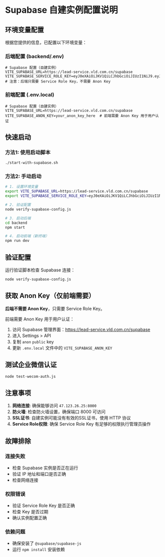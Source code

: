 # Supabase 自建实例配置说明

## 环境变量配置

根据您提供的信息，已配置以下环境变量：

### 后端配置 (backend/.env)
```env
# Supabase 配置（自建实例）
VITE_SUPABASE_URL=https://lead-service.vld.com.cn/supabase
VITE_SUPABASE_SERVICE_ROLE_KEY=eyJ0eXAiOiJKV1QiLCJhbGciOiJIUzI1NiJ9.eyJpc3MiOiJzdXBhYmFzZSIsInJvbGUiOiJzZXJ2aWNlX3JvbGUiLCJpYXQiOjE3NTU3ODU4NjcsImV4cCI6MTMyNjY0MjU4Njd9.YnpJt0nFCQ66CudiuxycZGU51mIw6Y6Z3qGXdMWau80
# 注意：后端只需要 Service Role Key，不需要 Anon Key
```

### 前端配置 (.env.local)
```env
# Supabase 配置（自建实例）
VITE_SUPABASE_URL=https://lead-service.vld.com.cn/supabase
VITE_SUPABASE_ANON_KEY=your_anon_key_here  # 前端需要 Anon Key 用于用户认证
```

## 快速启动

### 方法1: 使用启动脚本
```bash
./start-with-supabase.sh
```

### 方法2: 手动启动
```bash
# 1. 设置环境变量
export VITE_SUPABASE_URL=https://lead-service.vld.com.cn/supabase
export VITE_SUPABASE_SERVICE_ROLE_KEY=eyJ0eXAiOiJKV1QiLCJhbGciOiJIUzI1NiJ9.eyJpc3MiOiJzdXBhYmFzZSIsInJvbGUiOiJzZXJ2aWNlX3JvbGUiLCJpYXQiOjE3NTU3ODU4NjcsImV4cCI6MTMyNjY0MjU4Njd9.YnpJt0nFCQ66CudiuxycZGU51mIw6Y6Z3qGXdMWau80

# 2. 验证配置
node verify-supabase-config.js

# 3. 启动后端
cd backend
npm start

# 4. 启动前端（新终端）
npm run dev
```

## 验证配置

运行验证脚本检查 Supabase 连接：

```bash
node verify-supabase-config.js
```

## 获取 Anon Key（仅前端需要）

**后端不需要 Anon Key**，只需要 Service Role Key。

前端需要 Anon Key 用于用户认证：

1. 访问 Supabase 管理界面：https://lead-service.vld.com.cn/supabase
2. 进入 Settings > API
3. 复制 `anon` `public` key
4. 更新 `.env.local` 文件中的 `VITE_SUPABASE_ANON_KEY`

## 测试企业微信认证

```bash
node test-wecom-auth.js
```

## 注意事项

1. **网络连接**: 确保能够访问 `47.123.26.25:8000`
2. **防火墙**: 检查防火墙设置，确保端口 8000 可访问
3. **SSL证书**: 自建实例可能没有有效的SSL证书，使用 HTTP 协议
4. **Service Role权限**: 确保 Service Role Key 有足够的权限执行管理员操作

## 故障排除

### 连接失败
- 检查 Supabase 实例是否正在运行
- 验证 IP 地址和端口是否正确
- 检查网络连接

### 权限错误
- 验证 Service Role Key 是否正确
- 检查 Key 是否过期
- 确认实例配置正确

### 依赖问题
- 确保安装了 `@supabase/supabase-js`
- 运行 `npm install` 安装依赖

